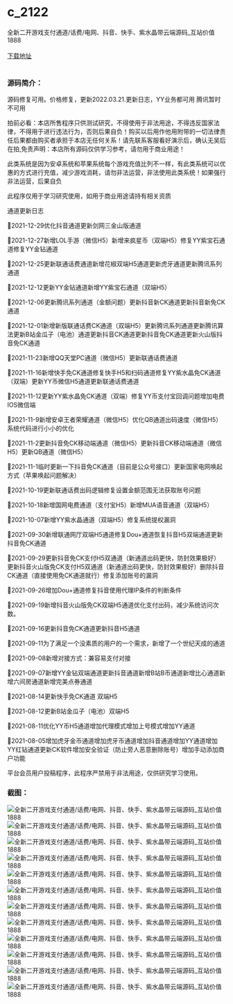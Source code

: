 # c_2122
全新二开游戏支付通道/话费/电网、抖音、快手、紫水晶带云端源码_互站价值1888
<br/></br>
[下载地址](https://www.uuid2.com/2122.html "下载地址")
<br/></br>
<h3>源码简介：</h3>
<p>源码修复可用。价格修复，更新2022.03.21.更新日志，YY业务都可用   腾讯暂时不可用<p>
<p>拍前必看：本店所售程序只供测试研究，不得使用于非法用途，不得违反国家法律，不得用于进行违法行为，否则后果自负！购买以后用作他用附带的一切法律责任后果都由购买者承担于本店无任何关系！请先联系客服看好演示后，确认无吴后在拍,免责声明：本店所有源码仅供学习参考，请勿用于商业用途！<p>
<p>此类系统是因为安卓系统和苹果系统每个游戏充值比列不一样，有此类系统可以优惠的方式进行充值，减少游戏消耗，请勿非法运营，非法使用此类系统！如果强行非法运营，后果自负<p>
<p>此程序仅用于学习研究使用，如用于商业用途请持有相关资质<p>
<p>通道更新日志<p>
<p>2021-12-29优化抖音通道更新剑网三金山版通道<p>
<p>2021-12-27新增LOL手游（微信H5）新增来疯星币（双端H5）修复YY紫宝石通道修复YY金钻通道<p>
<p>2021-12-25更新联通话费通道新增花椒双端H5通道更新虎牙通道更新腾讯系列通道<p>
<p>2021-12-12更新YY金钻通道新增YY紫宝石通道（双端H5）<p>
<p>2021-12-06更新腾讯系列通道（金额问题）更新抖音新CK通道更新抖音新免CK通道<p>
<p>2021-12-01新增新版联通话费CK通道（双端H5）更新腾讯系列通道更新腾讯算法更新B站金瓜子（电池）通道更新抖音CK通道更新抖音免CK通道更新火山版抖音免CK通道<p>
<p>2021-11-23新增QQ天堂PC通道（微信H5）更新联通话费通道<p>
<p>2021-11-16新增快手免CK通道修复快手H5和扫码通道修复YY紫水晶免CK通道（双端）更新YY币微信H5通道更新联通话费通道<p>
<p>2021-11-12更新YY紫水晶免CK通道（双端）修复YY币支付宝回调问题增加电费IOS微信端<p>
<p>2021-11-9新增安卓王者荣耀通道（微信H5）优化QB通道出码速度（微信H5）系统代码进行小小的优化<p>
<p>2021-11-2更新抖音免CK移动端通道（微信H5）更新抖音CK移动端通道（微信H5）更新QB通道（微信H5）<p>
<p>2021-11-1临时更新一下抖音免CK通道（目前是公众号接口）更新国家电网唤起方式（苹果唤起问题解决）<p>
<p>2021-10-19更新联通话费出码逻辑修复设置金额范围无法获取账号问题<p>
<p>2021-10-18新增国网电费通道（支付宝H5）新增MUA语音通道（双端H5）<p>
<p>2021-10-07新增YY紫水晶通道（双端H5）修复系统提权漏洞<p>
<p>2021-09-30新增联通网厅双端H5通道修复Dou+通道恢复抖音H5双端通道更新抖音免CK通道<p>
<p>2021-09-29更新抖音免CK支付H5双通道（新通道出码更快，防封效果极好）更新抖音火山版免CK支付H5双通道（新通道出码更快，防封效果极好）删除抖音CK通道（直接使用免CK通道就行）修复添加账号的漏洞<p>
<p>2021-09-26增加Dou+通道修复抖音使用代理IP条件的判断条件<p>
<p>2021-09-19新增抖音火山版免CK双端H5通道优化支付出码，减少系统访问次数。<p>
<p>2021-09-16更新抖音免CK通道更新抖音H5通道<p>
<p>2021-09-11为了满足一个没素质的用户的一个需求，新增了一个世纪天成的通道<p>
<p>2021-09-08新增对接方式：兼容易支付对接<p>
<p>2021-09-07新增YY金钻双端通道更新抖音通道新增B站B币通道新增比心通道新增六间房通道新增完美点券通道<p>
<p>2021-08-14更新快手免CK通道 双端H5<p>
<p>2021-08-12更新B站金瓜子（电池）双端H5<p>
<p>2021-08-11优化YY币H5通道增加代理模式增加上号模式增加YY通道<p>
<p>2021-08-05增加虎牙金币通道增加虎牙币通道增加抖音通道增加YY通道增加YY红钻通道更新CK软件增加安全验证（防止旁人恶意删除账号）增加手动添加商户功能<p>
<p>平台会员用户投稿程序，此程序严禁用于非法用途，仅供研究学习使用。<p>
<h3>截图：</h3>
<img src="https://www.uuid2.com/wp-content/uploads/img/uimage/4491653529441.png" alt="全新二开游戏支付通道/话费/电网、抖音、快手、紫水晶带云端源码_互站价值1888"><img src="https://www.uuid2.com/wp-content/uploads/img/uimage/84691653529435.png" alt="全新二开游戏支付通道/话费/电网、抖音、快手、紫水晶带云端源码_互站价值1888"><img src="https://www.uuid2.com/wp-content/uploads/img/uimage/44571653529436.png" alt="全新二开游戏支付通道/话费/电网、抖音、快手、紫水晶带云端源码_互站价值1888"><img src="https://www.uuid2.com/wp-content/uploads/img/uimage/23201653529436.png" alt="全新二开游戏支付通道/话费/电网、抖音、快手、紫水晶带云端源码_互站价值1888"><img src="https://www.uuid2.com/wp-content/uploads/img/uimage/14001653529437.png" alt="全新二开游戏支付通道/话费/电网、抖音、快手、紫水晶带云端源码_互站价值1888"><img src="https://www.uuid2.com/wp-content/uploads/img/uimage/81351653529437.png" alt="全新二开游戏支付通道/话费/电网、抖音、快手、紫水晶带云端源码_互站价值1888"><img src="https://www.uuid2.com/wp-content/uploads/img/uimage/63031653529438.png" alt="全新二开游戏支付通道/话费/电网、抖音、快手、紫水晶带云端源码_互站价值1888"><img src="https://www.uuid2.com/wp-content/uploads/img/uimage/72301653529439.png" alt="全新二开游戏支付通道/话费/电网、抖音、快手、紫水晶带云端源码_互站价值1888"><img src="https://www.uuid2.com/wp-content/uploads/img/uimage/31121653529439.png" alt="全新二开游戏支付通道/话费/电网、抖音、快手、紫水晶带云端源码_互站价值1888"><img src="https://www.uuid2.com/wp-content/uploads/img/uimage/77471653529440.png" alt="全新二开游戏支付通道/话费/电网、抖音、快手、紫水晶带云端源码_互站价值1888"><img src="https://www.uuid2.com/wp-content/uploads/img/uimage/87601653529440.png" alt="全新二开游戏支付通道/话费/电网、抖音、快手、紫水晶带云端源码_互站价值1888"><img src="https://www.uuid2.com/wp-content/uploads/img/uimage/93651653529441.png" alt="全新二开游戏支付通道/话费/电网、抖音、快手、紫水晶带云端源码_互站价值1888">
